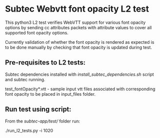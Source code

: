 # Subtec Webvtt font opacity L2 test

This python3 L2 test verifies WebVTT support for various font opacity options
by sending cc attributes packets with attribute values to cover all 
supported font opacity options.

Currently validation of whether the font opacity is rendered as expected is 
to be done manually by checking that font opacity is updated during test.

## Pre-requisites to L2 tests:

Subtec dependencies installed with *install_subtec_dependencies.sh* script
and subtec running.

test_fontOpacity*.vtt - sample input vtt files associated with corresponding
font opacity to be placed in input_files folder.

## Run test using script:

From the *subtec-app/test/* folder run:

./run_l2_tests.py -i 1020